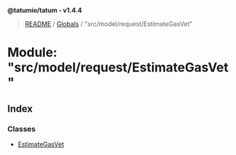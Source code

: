 **@tatumio/tatum - v1.4.4**

> [README](../README.md) / [Globals](../globals.md) / "src/model/request/EstimateGasVet"

# Module: "src/model/request/EstimateGasVet"

## Index

### Classes

* [EstimateGasVet](../classes/_src_model_request_estimategasvet_.estimategasvet.md)

